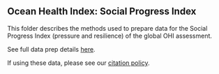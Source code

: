 ## Ocean Health Index: Social Progress Index

This folder describes the methods used to prepare data for the Social Progress Index (pressure and resilience) of the global OHI assessment.

See full data prep details [here](https://OHI-Science.github.io/ohiprep_v2019/globalprep/prs_res_spi/v2020/spi_dataprep.html).

If using these data, please see our [citation policy](http://ohi-science.org/citation-policy/).

